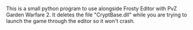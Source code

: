 This is a small python program to use alongside Frosty Editor with PvZ Garden Warfare 2. It deletes the file "CryptBase.dll" while you are trying to launch the game through the editor so it won't crash.
